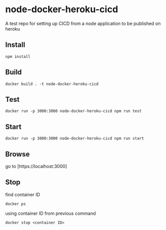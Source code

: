 # node-docker-heroku-cicd

A test repo for setting up CICD from a node application to be published on heroku

## Install

``` shell script
npm install
```

## Build

``` shell script
docker build . -t node-docker-heroku-cicd
```

## Test

``` shell script
docker run -p 3000:3000 node-docker-heroku-cicd npm run test  
```

## Start

``` shell script
docker run -p 3000:3000 node-docker-heroku-cicd npm run start  
```

## Browse

go to [https://localhost:3000]

## Stop

find container ID

``` shell script
docker ps
```

using container ID from previous command

``` shell script
docker stop <container ID>
```
